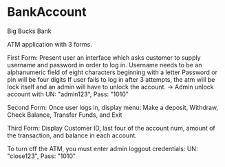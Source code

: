 # BankAccount
Big Bucks Bank

ATM application with 3 forms.

First Form:
  Present user an interface which asks customer to supply username and password in order to log in.
  Username needs to be an alphanumeric field of eight characters beginning with a letter
  Password or pin will be four digits
  If user fails to log in after 3 attempts, the atm will be lock itself and an admin will have to unlock the account.
  -> Admin unlock account with UN: "admin123", Pass: "1010"
  
Second Form:
  Once user logs in, display menu: Make a deposit, Withdraw, Check Balance, Transfer Funds, and Exit
 
Third Form:
  Display Customer ID, last four of the account num, amount of the transaction, and balance in each account.
  
To turn off the ATM, you must enter admin loggout credentials:
    UN: "close123", Pass: "1010"
